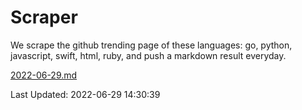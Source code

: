 # Scraper

We scrape the github trending page of these languages: go, python, javascript, swift, html, ruby, and push a markdown result everyday.

[2022-06-29.md](https://github.com/henson/Scraper/blob/master/2022-06-29.md)

Last Updated: 2022-06-29 14:30:39